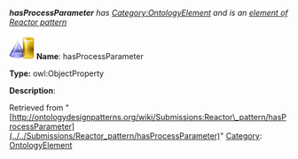 ___hasProcessParameter__ has [Category:OntologyElement](../../Category/OntologyElement "Category:OntologyElement") and is an [element of](../../Property/ElementOf "Property:ElementOf") [Reactor pattern](../../Submissions/Reactor_pattern "Submissions:Reactor pattern")_


  




[![ObjectProperty](../../images/thumb/c/c3/ObjectProperty.gif/45px-ObjectProperty.gif)](../../Image/ObjectProperty.gif "ObjectProperty")
__Name__: hasProcessParameter 


__Type:__ owl:ObjectProperty 


__Description__: 





Retrieved from "[http://ontologydesignpatterns.org/wiki/Submissions:Reactor\_pattern/hasProcessParameter](../../Submissions/Reactor_pattern/hasProcessParameter)"
 [Category](http://ontologydesignpatterns.org/wiki/Special:Categories "Special:Categories"): [OntologyElement](../../Category/OntologyElement "Category:OntologyElement")